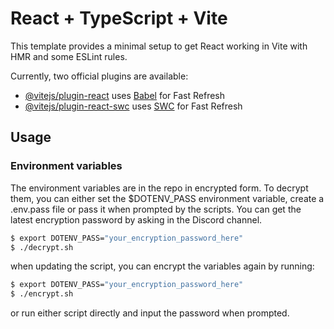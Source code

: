 # React + TypeScript + Vite

This template provides a minimal setup to get React working in Vite with HMR and some ESLint rules.

Currently, two official plugins are available:

- [@vitejs/plugin-react](https://github.com/vitejs/vite-plugin-react/blob/main/packages/plugin-react/README.md) uses [Babel](https://babeljs.io/) for Fast Refresh
- [@vitejs/plugin-react-swc](https://github.com/vitejs/vite-plugin-react-swc) uses [SWC](https://swc.rs/) for Fast Refresh

## Usage

### Environment variables

The environment variables are in the repo in encrypted form. To decrypt them, you can either set the $DOTENV_PASS environment variable, create a .env.pass file or pass it when prompted by the scripts. You can get the latest encryption password by asking in the Discord channel. 

```bash
$ export DOTENV_PASS="your_encryption_password_here"
$ ./decrypt.sh
```

when updating the script, you can encrypt the variables again by running:

```bash
$ export DOTENV_PASS="your_encryption_password_here"
$ ./encrypt.sh
```

or run either script directly and input the password when prompted.
